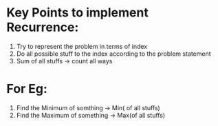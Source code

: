 # Key Points to implement Recurrence:

1.  Try to represent the problem in terms of index
2.  Do all possible stuff to the index according to the problem statement
3.  Sum of all stuffs -> count all ways

# For Eg:
    
1.  Find the Minimum of somthing -> Min( of all stuffs)
2.  Find the Maximum of something -> Max(of all stuffs)
    
